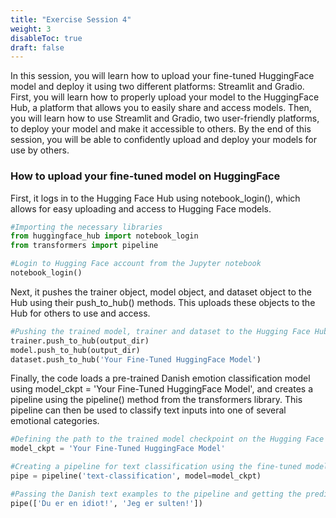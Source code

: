 ```yaml
---
title: "Exercise Session 4"
weight: 3
disableToc: true
draft: false
---
```


In this session, you will learn how to upload your fine-tuned HuggingFace model and deploy it using two different platforms: Streamlit and Gradio. First, you will learn how to properly upload your model to the HuggingFace Hub, a platform that allows you to easily share and access models. Then, you will learn how to use Streamlit and Gradio, two user-friendly platforms, to deploy your model and make it accessible to others. By the end of this session, you will be able to confidently upload and deploy your models for use by others.

### How to upload your fine-tuned model on HuggingFace
First, it logs in to the Hugging Face Hub using notebook_login(), which allows for easy uploading and access to Hugging Face models.
```python
#Importing the necessary libraries
from huggingface_hub import notebook_login
from transformers import pipeline

#Login to Hugging Face account from the Jupyter notebook
notebook_login()
````
Next, it pushes the trainer object, model object, and dataset object to the Hub using their push_to_hub() methods. This uploads these objects to the Hub for others to use and access.

```python
#Pushing the trained model, trainer and dataset to the Hugging Face Hub
trainer.push_to_hub(output_dir)
model.push_to_hub(output_dir)
dataset.push_to_hub('Your Fine-Tuned HuggingFace Model')
````
Finally, the code loads a pre-trained Danish emotion classification model using model_ckpt = 'Your Fine-Tuned HuggingFace Model', and creates a pipeline using the pipeline() method from the transformers library. This pipeline can then be used to classify text inputs into one of several emotional categories.

```python
#Defining the path to the trained model checkpoint on the Hugging Face Hub
model_ckpt = 'Your Fine-Tuned HuggingFace Model'

#Creating a pipeline for text classification using the fine-tuned model from the Hugging Face Hub
pipe = pipeline('text-classification', model=model_ckpt)

#Passing the Danish text examples to the pipeline and getting the predicted labels
pipe(['Du er en idiot!', 'Jeg er sulten!'])
````
